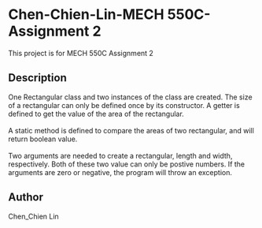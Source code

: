 # Chen-Chien-Lin-MECH 550C-Assignment 2

This project is for MECH 550C Assignment 2

## Description
One Rectangular class and two instances of the class are created. The size of a rectangular can only be defined once by its constructor.
A getter is defined to get the value of the area of the rectangular.<br/>
<br/>
A static method is defined to compare the areas of two rectangular, and will return boolean value.<br/>
<br/>
Two arguments are needed to create a rectangular, length and width, respectively. Both of these two value can only be postive numbers.
If the arguments are zero or negative, the program will throw an exception. 

## Author
Chen_Chien Lin

